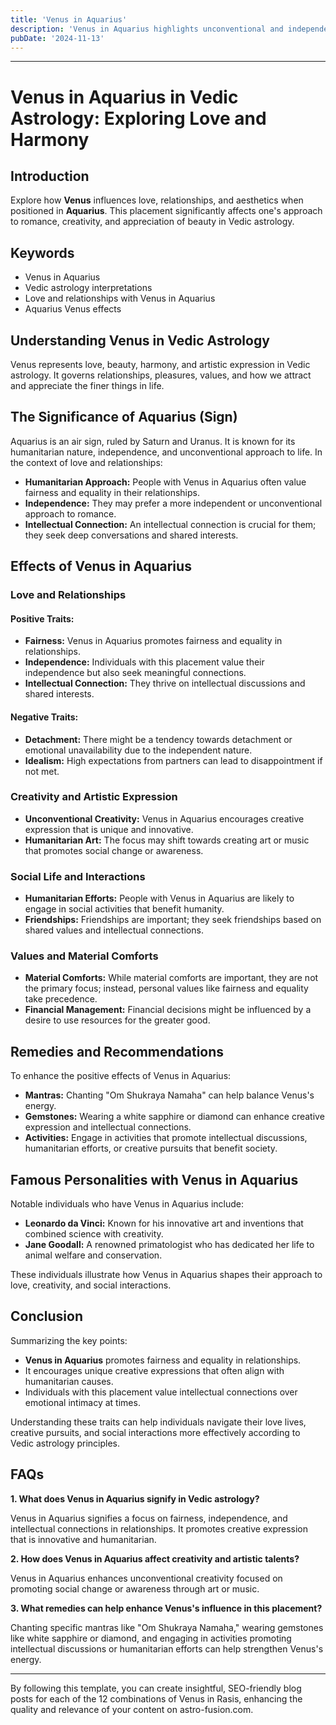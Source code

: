 ```yaml
---
title: 'Venus in Aquarius'
description: 'Venus in Aquarius highlights unconventional and independent approaches to love. Individuals are friendly, open-minded, and value intellectual connections and freedom in relationships,  in Vedic Astrology'
pubDate: '2024-11-13'
---
```


---

# Venus in Aquarius in Vedic Astrology: Exploring Love and Harmony

## Introduction

Explore how **Venus** influences love, relationships, and aesthetics when positioned in **Aquarius**. This placement significantly affects one's approach to romance, creativity, and appreciation of beauty in Vedic astrology.

## Keywords

- Venus in Aquarius
- Vedic astrology interpretations
- Love and relationships with Venus in Aquarius
- Aquarius Venus effects

## Understanding Venus in Vedic Astrology

Venus represents love, beauty, harmony, and artistic expression in Vedic astrology. It governs relationships, pleasures, values, and how we attract and appreciate the finer things in life.

## The Significance of Aquarius (Sign)

Aquarius is an air sign, ruled by Saturn and Uranus. It is known for its humanitarian nature, independence, and unconventional approach to life. In the context of love and relationships:

- **Humanitarian Approach:** People with Venus in Aquarius often value fairness and equality in their relationships.
- **Independence:** They may prefer a more independent or unconventional approach to romance.
- **Intellectual Connection:** An intellectual connection is crucial for them; they seek deep conversations and shared interests.

## Effects of Venus in Aquarius

### Love and Relationships

#### Positive Traits:
- **Fairness:** Venus in Aquarius promotes fairness and equality in relationships.
- **Independence:** Individuals with this placement value their independence but also seek meaningful connections.
- **Intellectual Connection:** They thrive on intellectual discussions and shared interests.

#### Negative Traits:
- **Detachment:** There might be a tendency towards detachment or emotional unavailability due to the independent nature.
- **Idealism:** High expectations from partners can lead to disappointment if not met.

### Creativity and Artistic Expression

- **Unconventional Creativity:** Venus in Aquarius encourages creative expression that is unique and innovative.
- **Humanitarian Art:** The focus may shift towards creating art or music that promotes social change or awareness.

### Social Life and Interactions

- **Humanitarian Efforts:** People with Venus in Aquarius are likely to engage in social activities that benefit humanity.
- **Friendships:** Friendships are important; they seek friendships based on shared values and intellectual connections.

### Values and Material Comforts

- **Material Comforts:** While material comforts are important, they are not the primary focus; instead, personal values like fairness and equality take precedence.
- **Financial Management:** Financial decisions might be influenced by a desire to use resources for the greater good.

## Remedies and Recommendations

To enhance the positive effects of Venus in Aquarius:

- **Mantras:** Chanting "Om Shukraya Namaha" can help balance Venus's energy.
- **Gemstones:** Wearing a white sapphire or diamond can enhance creative expression and intellectual connections.
- **Activities:** Engage in activities that promote intellectual discussions, humanitarian efforts, or creative pursuits that benefit society.

## Famous Personalities with Venus in Aquarius

Notable individuals who have Venus in Aquarius include:

- **Leonardo da Vinci:** Known for his innovative art and inventions that combined science with creativity.
- **Jane Goodall:** A renowned primatologist who has dedicated her life to animal welfare and conservation.
  
These individuals illustrate how Venus in Aquarius shapes their approach to love, creativity, and social interactions.

## Conclusion

Summarizing the key points:

- **Venus in Aquarius** promotes fairness and equality in relationships.
- It encourages unique creative expressions that often align with humanitarian causes.
- Individuals with this placement value intellectual connections over emotional intimacy at times.

Understanding these traits can help individuals navigate their love lives, creative pursuits, and social interactions more effectively according to Vedic astrology principles.

## FAQs

**1. What does Venus in Aquarius signify in Vedic astrology?**

Venus in Aquarius signifies a focus on fairness, independence, and intellectual connections in relationships. It promotes creative expression that is innovative and humanitarian.

**2. How does Venus in Aquarius affect creativity and artistic talents?**

Venus in Aquarius enhances unconventional creativity focused on promoting social change or awareness through art or music.

**3. What remedies can help enhance Venus's influence in this placement?**

Chanting specific mantras like "Om Shukraya Namaha," wearing gemstones like white sapphire or diamond, and engaging in activities promoting intellectual discussions or humanitarian efforts can help strengthen Venus's energy.

---

By following this template, you can create insightful, SEO-friendly blog posts for each of the 12 combinations of Venus in Rasis, enhancing the quality and relevance of your content on astro-fusion.com.